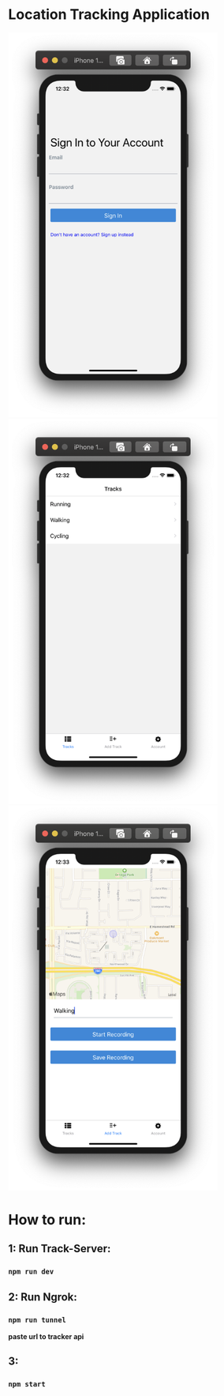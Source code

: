 # Location Tracking Application

<img src="https://github.com/tuanphan23/Tracks/blob/master/assets/Login.png" width="425" /> <img src="https://github.com/tuanphan23/Tracks/blob/master/assets/TrackDetail.png" width="425" /> <img src ="https://github.com/tuanphan23/Tracks/blob/master/assets/Tracking.png" width="425" />

# How to run: 
## 1: Run Track-Server: <br />
### `npm run dev`
## 2: Run Ngrok: <br />
### `npm run tunnel`
  **paste url to tracker api** <br />
## 3: <br />
### `npm start`
